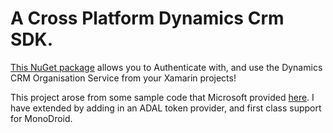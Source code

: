 # A Cross Platform Dynamics Crm SDK.

[This NuGet package](https://www.nuget.org/packages/CrmCross/) allows you to Authenticate with, and use the Dynamics CRM Organisation Service from your Xamarin projects!

This project arose from some sample code that Microsoft provided [here](https://code.msdn.microsoft.com/Mobile-Development-Helper-3213e2e6/view/SourceCode#content). I have extended by adding in an ADAL token provider, and first class support for MonoDroid.
